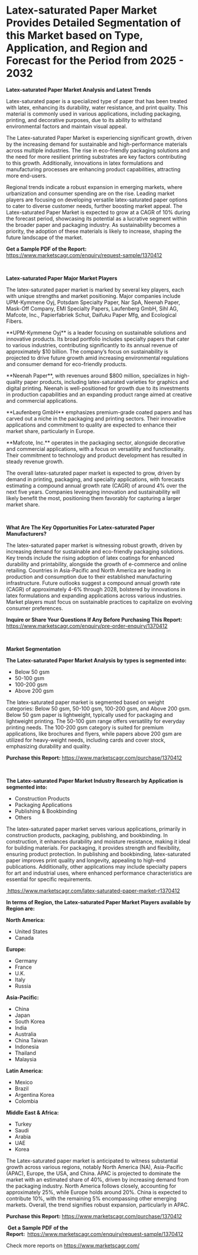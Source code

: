 <p><h1>Latex-saturated Paper Market Provides Detailed Segmentation of this Market based on Type, Application, and Region and Forecast for the Period from 2025 - 2032</h1></p><p><strong>Latex-saturated Paper Market Analysis and Latest Trends</strong></p>
<p><p>Latex-saturated paper is a specialized type of paper that has been treated with latex, enhancing its durability, water resistance, and print quality. This material is commonly used in various applications, including packaging, printing, and decorative purposes, due to its ability to withstand environmental factors and maintain visual appeal.</p><p>The Latex-saturated Paper Market is experiencing significant growth, driven by the increasing demand for sustainable and high-performance materials across multiple industries. The rise in eco-friendly packaging solutions and the need for more resilient printing substrates are key factors contributing to this growth. Additionally, innovations in latex formulations and manufacturing processes are enhancing product capabilities, attracting more end-users.</p><p>Regional trends indicate a robust expansion in emerging markets, where urbanization and consumer spending are on the rise. Leading market players are focusing on developing versatile latex-saturated paper options to cater to diverse customer needs, further boosting market appeal. The Latex-saturated Paper Market is expected to grow at a CAGR of 10% during the forecast period, showcasing its potential as a lucrative segment within the broader paper and packaging industry. As sustainability becomes a priority, the adoption of these materials is likely to increase, shaping the future landscape of the market.</p></p>
<p><strong>Get a Sample PDF of the Report:&nbsp;</strong> <a href="https://www.marketscagr.com/enquiry/request-sample/1370412?utm_campaign=3553&utm_medium=2&utm_source=Github&utm_content=ia&utm_term=22032025&utm_id=latex-saturated-paper">https://www.marketscagr.com/enquiry/request-sample/1370412</a></p>
<p>&nbsp;</p>
<p><strong>Latex-saturated Paper Major Market Players</strong></p>
<p><p>The latex-saturated paper market is marked by several key players, each with unique strengths and market positioning. Major companies include UPM-Kymmene Oyj, Potsdam Specialty Paper, Nar SpA, Neenah Paper, Mask-Off Company, EMI Specialty Papers, Laufenberg GmbH, Sihl AG, Mafcote, Inc., Papierfabriek Schut, Daifuku Paper Mfg, and Ecological Fibers.</p><p>**UPM-Kymmene Oyj** is a leader focusing on sustainable solutions and innovative products. Its broad portfolio includes specialty papers that cater to various industries, contributing significantly to its annual revenue of approximately $10 billion. The company’s focus on sustainability is projected to drive future growth amid increasing environmental regulations and consumer demand for eco-friendly products.</p><p>**Neenah Paper**, with revenues around $800 million, specializes in high-quality paper products, including latex-saturated varieties for graphics and digital printing. Neenah is well-positioned for growth due to its investments in production capabilities and an expanding product range aimed at creative and commercial applications.</p><p>**Laufenberg GmbH** emphasizes premium-grade coated papers and has carved out a niche in the packaging and printing sectors. Their innovative applications and commitment to quality are expected to enhance their market share, particularly in Europe.</p><p>**Mafcote, Inc.** operates in the packaging sector, alongside decorative and commercial applications, with a focus on versatility and functionality. Their commitment to technology and product development has resulted in steady revenue growth.</p><p>The overall latex-saturated paper market is expected to grow, driven by demand in printing, packaging, and specialty applications, with forecasts estimating a compound annual growth rate (CAGR) of around 4% over the next five years. Companies leveraging innovation and sustainability will likely benefit the most, positioning them favorably for capturing a larger market share.</p></p>
<p>&nbsp;</p>
<p><strong>What Are The Key Opportunities For Latex-saturated Paper Manufacturers?</strong></p>
<p><p>The latex-saturated paper market is witnessing robust growth, driven by increasing demand for sustainable and eco-friendly packaging solutions. Key trends include the rising adoption of latex coatings for enhanced durability and printability, alongside the growth of e-commerce and online retailing. Countries in Asia-Pacific and North America are leading in production and consumption due to their established manufacturing infrastructure. Future outlooks suggest a compound annual growth rate (CAGR) of approximately 4-6% through 2028, bolstered by innovations in latex formulations and expanding applications across various industries. Market players must focus on sustainable practices to capitalize on evolving consumer preferences.</p></p>
<p><strong>Inquire or Share Your Questions If Any Before Purchasing This Report:</strong> <a href="https://www.marketscagr.com/enquiry/pre-order-enquiry/1370412?utm_campaign=3553&utm_medium=2&utm_source=Github&utm_content=ia&utm_term=22032025&utm_id=latex-saturated-paper">https://www.marketscagr.com/enquiry/pre-order-enquiry/1370412</a></p>
<p>&nbsp;</p>
<p><strong>Market Segmentation</strong></p>
<p><strong>The Latex-saturated Paper Market Analysis by types is segmented into:</strong></p>
<p><ul><li>Below 50 gsm</li><li>50-100 gsm</li><li>100-200 gsm</li><li>Above 200 gsm</li></ul></p>
<p><p>The latex-saturated paper market is segmented based on weight categories: Below 50 gsm, 50-100 gsm, 100-200 gsm, and Above 200 gsm. Below 50 gsm paper is lightweight, typically used for packaging and lightweight printing. The 50-100 gsm range offers versatility for everyday printing needs. The 100-200 gsm category is suited for premium applications, like brochures and flyers, while papers above 200 gsm are utilized for heavy-weight needs, including cards and cover stock, emphasizing durability and quality.</p></p>
<p><strong>Purchase this Report:&nbsp;</strong><a href="https://www.marketscagr.com/purchase/1370412?utm_campaign=3553&utm_medium=2&utm_source=Github&utm_content=ia&utm_term=22032025&utm_id=latex-saturated-paper">https://www.marketscagr.com/purchase/1370412</a></p>
<p>&nbsp;</p>
<p><strong>The Latex-saturated Paper Market Industry Research by Application is segmented into:</strong></p>
<p><ul><li>Construction Products</li><li>Packaging Applications</li><li>Publishing & Bookbinding</li><li>Others</li></ul></p>
<p><p>The latex-saturated paper market serves various applications, primarily in construction products, packaging, publishing, and bookbinding. In construction, it enhances durability and moisture resistance, making it ideal for building materials. For packaging, it provides strength and flexibility, ensuring product protection. In publishing and bookbinding, latex-saturated paper improves print quality and longevity, appealing to high-end publications. Additionally, other applications may include specialty papers for art and industrial uses, where enhanced performance characteristics are essential for specific requirements.</p></p>
<p><a href="https://www.marketscagr.com/latex-saturated-paper-market-r1370412?utm_campaign=3553&utm_medium=2&utm_source=Github&utm_content=ia&utm_term=22032025&utm_id=latex-saturated-paper">&nbsp;https://www.marketscagr.com/latex-saturated-paper-market-r1370412</a></p>
<p><strong>In terms of Region, the Latex-saturated Paper Market Players available by Region are:</strong></p>
<p>
    <p> <strong> North America: </strong>
        <ul>
            <li>United States</li>
            <li>Canada</li>
        </ul>
        </p> 
    <p> <strong> Europe: </strong>
        <ul>
            <li>Germany</li>
            <li>France</li>
            <li>U.K.</li>
            <li>Italy</li>
            <li>Russia</li>
        </ul>
        </p> 
    <p> <strong> Asia-Pacific: </strong>
        <ul>
            <li>China</li>
            <li>Japan</li>
            <li>South Korea</li>
            <li>India</li>
            <li>Australia</li>
            <li>China Taiwan</li>
            <li>Indonesia</li>
            <li>Thailand</li>
            <li>Malaysia</li>
        </ul>
        </p> 
    <p> <strong> Latin America: </strong>
        <ul>
            <li>Mexico</li>
            <li>Brazil</li>
            <li>Argentina Korea</li>
            <li>Colombia</li>
        </ul>
        </p> 
    <p> <strong> Middle East & Africa: </strong>
        <ul>
            <li>Turkey</li>
            <li>Saudi</li>
            <li>Arabia</li>
            <li>UAE</li>
            <li>Korea</li>
        </ul>
    </p>
    </p>
<p><p>The Latex-saturated paper market is anticipated to witness substantial growth across various regions, notably North America (NA), Asia-Pacific (APAC), Europe, the USA, and China. APAC is projected to dominate the market with an estimated share of 40%, driven by increasing demand from the packaging industry. North America follows closely, accounting for approximately 25%, while Europe holds around 20%. China is expected to contribute 10%, with the remaining 5% encompassing other emerging markets. Overall, the trend signifies robust expansion, particularly in APAC.</p></p>
<p><strong>Purchase this Report: </strong><a href="https://www.marketscagr.com/purchase/1370412?utm_campaign=3553&utm_medium=2&utm_source=Github&utm_content=ia&utm_term=22032025&utm_id=latex-saturated-paper">https://www.marketscagr.com/purchase/1370412</a></p>
<p>&nbsp;<strong>Get a Sample PDF of the Report:&nbsp;&nbsp;</strong><a href="https://www.marketscagr.com/enquiry/request-sample/1370412?utm_campaign=3553&utm_medium=2&utm_source=Github&utm_content=ia&utm_term=22032025&utm_id=latex-saturated-paper">https://www.marketscagr.com/enquiry/request-sample/1370412</a></p>
<p><strong></strong></p>
<p>Check more reports on <a href="https://www.marketscagr.com/?utm_campaign=3553&utm_medium=2&utm_source=Github&utm_content=ia&utm_term=22032025&utm_id=latex-saturated-paper">https://www.marketscagr.com/</a></p>